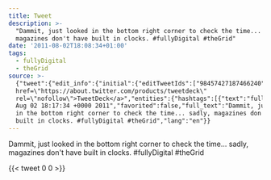 ```yaml
---
title: Tweet
description: >-
  "Dammit, just looked in the bottom right corner to check the time... sadly,
  magazines don't have built in clocks. #fullyDigital #theGrid"
date: '2011-08-02T18:08:34+01:00'
tags:
  - fullyDigital
  - theGrid
source: >-
  {"tweet":{"edit_info":{"initial":{"editTweetIds":["98457427187466240"],"editableUntil":"2011-08-02T19:17:34.549Z","editsRemaining":"5","isEditEligible":true}},"retweeted":false,"source":"<a
  href=\"https://about.twitter.com/products/tweetdeck\"
  rel=\"nofollow\">TweetDeck</a>","entities":{"hashtags":[{"text":"fullyDigital","indices":["113","126"]},{"text":"theGrid","indices":["127","135"]}],"symbols":[],"user_mentions":[],"urls":[]},"display_text_range":["0","135"],"favorite_count":"0","id_str":"98457427187466240","truncated":false,"retweet_count":"0","id":"98457427187466240","created_at":"Tue
  Aug 02 18:17:34 +0000 2011","favorited":false,"full_text":"Dammit, just looked
  in the bottom right corner to check the time... sadly, magazines don't have
  built in clocks. #fullyDigital #theGrid","lang":"en"}}
---
```

Dammit, just looked in the bottom right corner to check the time... sadly, magazines don't have built in clocks. #fullyDigital #theGrid
    
{{< tweet 0 0 >}}
    
